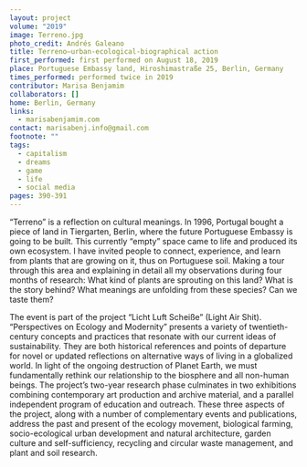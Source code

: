 ```yaml
---
layout: project
volume: "2019"
image: Terreno.jpg
photo_credit: Andrés Galeano
title: Terreno—urban-ecological-biographical action
first_performed: first performed on August 18, 2019
place: Portuguese Embassy land, Hiroshimastraße 25, Berlin, Germany
times_performed: performed twice in 2019
contributor: Marisa Benjamim
collaborators: []
home: Berlin, Germany
links:
  - marisabenjamim.com
contact: marisabenj.info@gmail.com
footnote: ""
tags:
  - capitalism
  - dreams
  - game
  - life
  - social media
pages: 390-391
---
```


“Terreno” is a reflection on cultural meanings. In 1996, Portugal bought a piece of land in Tiergarten, Berlin, where the future Portuguese Embassy is going to be built. This currently “empty” space came to life and produced its own ecosystem. I have invited people to connect, experience, and learn from plants that are growing on it, thus on Portuguese soil. Making a tour through this area and explaining in detail all my observations during four months of research: What kind of plants are sprouting on this land? What is the story behind? What meanings are unfolding from these species? Can we taste them?

The event is part of the project “Licht Luft Scheiße” (Light Air Shit). “Perspectives on Ecology and Modernity” presents a variety of twentieth-century concepts and practices that resonate with our current ideas of sustainability. They are both historical references and points of departure for novel or updated reflections on alternative ways of living in a globalized world. In light of the ongoing destruction of Planet Earth, we must fundamentally rethink our relationship to the biosphere and all non-human beings. The project’s two-year research phase culminates in two exhibitions combining contemporary art production and archive material, and a parallel independent program of education and outreach. These three aspects of the project, along with a number of complementary events and publications, address the past and present of the ecology movement, biological farming, socio-ecological urban development and natural architecture, garden culture and self-sufficiency, recycling and circular waste management, and plant and soil research.
